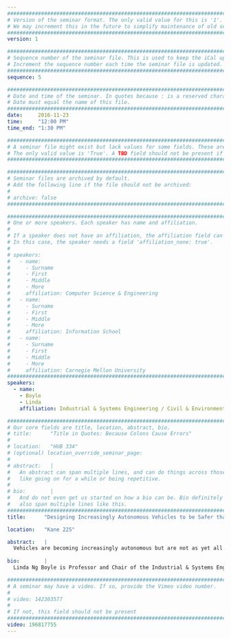 ```yaml
---
################################################################################
# Version of the seminar format. The only valid value for this is '1'. 
# We may increment this in the future to simplify maintenance of old seminars.
################################################################################
version: 1

################################################################################
# Sequence number of the seminar file. This is used to keep the iCal up to date.
# Increment the sequence number each time the seminar file is updated.
################################################################################
sequence: 5

################################################################################
# Date and time of the seminar. In quotes because : is a reserved character.
# Date must equal the name of this file.
################################################################################
date:     2016-11-23
time:     "12:00 PM"
time_end: "1:30 PM"

################################################################################
# A seminar file might exist but lack values for some fields. These are 'TBD'. 
# The only valid value is 'True'. A TBD field should not be present if 'False'.
################################################################################

################################################################################
# Seminar files are archived by default.
# Add the following line if the file should not be archived:
#
# archive: false
################################################################################

################################################################################
# One or more speakers. Each speaker has name and affiliation.
#
# If a speaker does not have an affiliation, the affiliation field can be removed.
# In this case, the speaker needs a field 'affiliation_none: true'.
#
# speakers:
#   - name: 
#     - Surname
#     - First
#     - Middle
#     - More
#     affiliation: Computer Science & Engineering 
#   - name: 
#     - Surname
#     - First
#     - Middle
#     - More
#     affiliation: Information School 
#   - name: 
#     - Surname
#     - First
#     - Middle
#     - More
#     affiliation: Carnegie Mellon University 
################################################################################
speakers:
  - name: 
    - Boyle
    - Linda
    affiliation: Industrial & Systems Engineering / Civil & Environmental Engineering   

################################################################################
# Our core fields are title, location, abstract, bio.
# title:      "Title in Quotes: Because Colons Cause Errors"
# 
# location:   "HUB 334"
# (optional) location_override_seminar_page:
#
# abstract:   |
#   An abstract can span multiple lines, and can do things across those lines,
#   like going on for a while or being repetitive.
# 
# bio:        |
#   And do not even get us started on how a bio can be. Bio definitely can
#   also span multiple lines like this.
################################################################################
title:      "Designing Increasingly Autonomous Vehicles to be Safer than Humans"

location:   "Kane 225"

abstract:   |
  Vehicles are becoming increasingly autonomous but are not as yet all fully driverless. Autonomous technology is being introduced in phases. This requires human drivers to continually adapt to their changing role inside the car. The human’s ability to decide when to take back control of the primary driving task is further complicated given system imperfections. As drivers adapt to increasing levels of automation, they may change their driving behaviour in ways that can compromise and even negate the intended system benefits. To design vehicles that account for limitations of both the human and the system, it is essential to model such behavioural adaptation. This presentation will focus on the challenges and opportunities in this modelling endeavour and their safety implications for all road users.
  
bio:        |
  Linda Ng Boyle is Professor and Chair of the Industrial & Systems Engineering Department at the University of Washington (UW). She has a joint appointment in Civil & Environmental Engineering. Prior to the UW, she was on the faculty at the University of Iowa and a researcher at the US Department of Transportation. Her BS degree is from the University of Buffalo and her MS and PhD are from the University of Washington. She is an associate editor for the journal Accident Analysis and Prevention, the chair of the Transportation Research Board committee on Statistical Methods, and a recipient of the NSF Career Award. She also co-organizes the International Driving Symposium on Human Factors in Driver Assessment, Training, and Vehicle Design.

################################################################################
# A seminar may have a video. If so, provide the Vimeo video number.
#
# video: 142303577
#
# If not, this field should not be present 
################################################################################
video: 196817755
---
```

